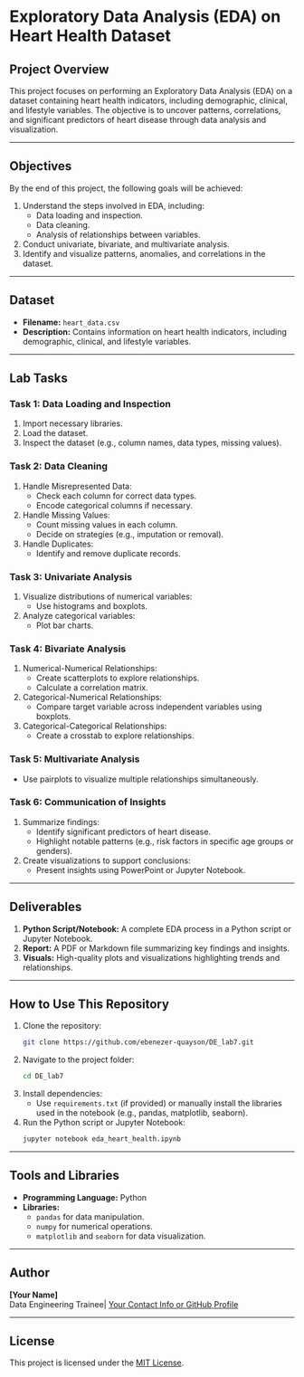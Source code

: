 # Exploratory Data Analysis (EDA) on Heart Health Dataset

## Project Overview
This project focuses on performing an Exploratory Data Analysis (EDA) on a dataset containing heart health indicators, including demographic, clinical, and lifestyle variables. The objective is to uncover patterns, correlations, and significant predictors of heart disease through data analysis and visualization.

---

## Objectives
By the end of this project, the following goals will be achieved:
1. Understand the steps involved in EDA, including:
   - Data loading and inspection.
   - Data cleaning.
   - Analysis of relationships between variables.
2. Conduct univariate, bivariate, and multivariate analysis.
3. Identify and visualize patterns, anomalies, and correlations in the dataset.

---

## Dataset
- **Filename:** `heart_data.csv`
- **Description:**
  Contains information on heart health indicators, including demographic, clinical, and lifestyle variables.

---

## Lab Tasks

### **Task 1: Data Loading and Inspection**
1. Import necessary libraries.
2. Load the dataset.
3. Inspect the dataset (e.g., column names, data types, missing values).

### **Task 2: Data Cleaning**
1. Handle Misrepresented Data:
   - Check each column for correct data types.
   - Encode categorical columns if necessary.
2. Handle Missing Values:
   - Count missing values in each column.
   - Decide on strategies (e.g., imputation or removal).
3. Handle Duplicates:
   - Identify and remove duplicate records.

### **Task 3: Univariate Analysis**
1. Visualize distributions of numerical variables:
   - Use histograms and boxplots.
2. Analyze categorical variables:
   - Plot bar charts.

### **Task 4: Bivariate Analysis**
1. Numerical-Numerical Relationships:
   - Create scatterplots to explore relationships.
   - Calculate a correlation matrix.
2. Categorical-Numerical Relationships:
   - Compare target variable across independent variables using boxplots.
3. Categorical-Categorical Relationships:
   - Create a crosstab to explore relationships.

### **Task 5: Multivariate Analysis**
- Use pairplots to visualize multiple relationships simultaneously.

### **Task 6: Communication of Insights**
1. Summarize findings:
   - Identify significant predictors of heart disease.
   - Highlight notable patterns (e.g., risk factors in specific age groups or genders).
2. Create visualizations to support conclusions:
   - Present insights using PowerPoint or Jupyter Notebook.

---

## Deliverables
1. **Python Script/Notebook:** A complete EDA process in a Python script or Jupyter Notebook.
2. **Report:** A PDF or Markdown file summarizing key findings and insights.
3. **Visuals:** High-quality plots and visualizations highlighting trends and relationships.

---

## How to Use This Repository
1. Clone the repository:
   ```bash
   git clone https://github.com/ebenezer-quayson/DE_lab7.git
   ```
2. Navigate to the project folder:
   ```bash
   cd DE_lab7
   ```
3. Install dependencies:
   - Use `requirements.txt` (if provided) or manually install the libraries used in the notebook (e.g., pandas, matplotlib, seaborn).
4. Run the Python script or Jupyter Notebook:
   ```bash
   jupyter notebook eda_heart_health.ipynb
   ```

---

## Tools and Libraries
- **Programming Language:** Python
- **Libraries:**
  - `pandas` for data manipulation.
  - `numpy` for numerical operations.
  - `matplotlib` and `seaborn` for data visualization.

---

## Author
**[Your Name]**  
Data Engineering Trainee| [Your Contact Info or GitHub Profile](https://github.com/ebenzer-quayson)

---

## License
This project is licensed under the [MIT License](LICENSE).
